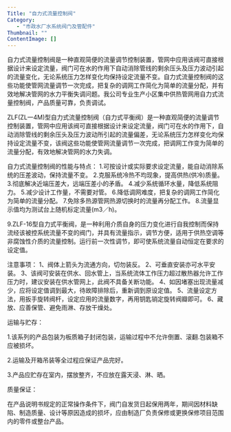 ```yaml
---
Title: "自力式流量控制阀"
Category:
   - "市政水厂水系统阀门及管配件"
Thumbnail: ""
ContentImage: []
---
```

自力式流量控制阀是一种直观简便的流量调节控制装置，管网中应用该阀可直接根据设计来设定流量，阀门可在水的作用下自动消除管线的剩余压头及压力波动引起的流量变化，无论系统压力怎样变化均保持设定流量不变。自力式流量控制阀的这些功能使管网流量调节一次完成，把复杂的调网工作简化为简单的流量分配，并有效地解决管网的水力平衡失调问题。我公司专业生产小区集中供热管网用自力式流量控制阀，产品质量可靠，负责调试。

ZLF(ZL一4M)型自力式流量控制阀（自力式平衡阀）是一种直观简便的流量调节控制装置，管网中应用该阀可直接根据设计来设定流量，阀门可在水的作用下，自动消除管线的剩余压头及压力波动所引起的流量偏差，无论系统压力怎样变化均保持设定流量不变，该阀这些功能使管网流量调节一次完成，把调网工作变为简单的流量分配，有效地解决管网的水力失调。

自力式流量控制阀的性能与特点：
1.可按设计或实际要求设定流量，能自动消除系统的压差波动，保持流量不变。
2.克服系统冷热不均现象，提高供热(供冷)质量。
3.彻底解决近端压差大，远端压差小的矛盾。
4.减少系统循环水量，降低系统阻力。
5.减少设计工作量，不需要对管。
6.降低调网难度，把复杂的调网工作简化为简单的流量分配。
7.免除多热源管网热源切换时的流量再分配工作。
8.流量显示值均为测试台上随机标定流量(m3／h)。

9.ZLF-16型自力式平衡阀，是一种利用介质自身的压力变化进行自我控制而保持流经该被控系统流量不变的阀门，并具有流量指示，调节方便，适用于供热空调等非腐蚀性介质的流量控制。运行前一次性调节，即可使系统流量自动恒定在要求的设定值。

注意事项：
 1、阀体上箭头为流通方向，切勿装反。
 2、可垂直安装亦可水平安装。
 3、该阀可安装在供水、回水管上，当系统流体工作压力超过散热器允许工作压力时，建议安装在供水管网上，此阀不具备关断功能。
 4、如因堵塞出现流量减少，应将设定值调到最大，待故障排除后，重新调到原设定值。
 5、流量设定方法，用扳手旋转阀杆，设定应用的流量数字，再用钥匙销定旋转阀瓣即可。
 6、藏放、应善保管、避免雨淋、存放干燥处。

运输与贮存：

1.该系列的产品包装为板质箱子封闭包装，运输过程中不允许倒置、滚翻.包装箱不应被损坏。

2.运输及开箱吊装等全过程应保证产品完好。

3.产品应贮存在室内，摆放整齐，不应放在露天浸、淋、晒。

质量保证：

在产品说明书规定的正常操作条件下，阀门自发货日起保用两年，期间因材料缺陷、制造质量、设计等原因造成的损坏，应由制造厂负责保修或更换保修项目范围内的零件或整台产品。


